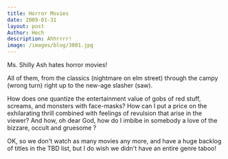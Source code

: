 ```yaml
---
title: Horror Movies
date: 2009-01-31
layout: post
Author: Hech
description: Ahhrrrr!
image: /images/blog/3001.jpg
---
```


Ms. Shilly Ash hates horror movies!

All of them, from the classics (nightmare on elm street) through the campy (wrong turn) right up to the new-age slasher (saw).

How does one quantize the entertainment value of gobs of red stuff, screams, and monsters with face-masks? How can I put a price on the exhilarating thrill combined with feelings of revulsion that arise in the viewer? And how, oh dear God, how do I imbibe in somebody a love of the bizzare, occult and gruesome ?

OK, so we don't watch as many movies any more, and have a huge backlog of titles in the TBD list, but I do wish we didn't have an entire genre taboo! 
